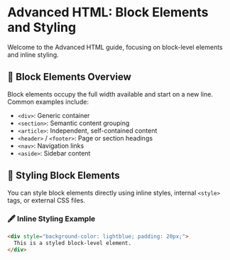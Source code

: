 # Advanced HTML: Block Elements and Styling

Welcome to the Advanced HTML guide, focusing on block-level elements and inline styling.

## 🧱 Block Elements Overview
Block elements occupy the full width available and start on a new line. Common examples include:
- `<div>`: Generic container
- `<section>`: Semantic content grouping
- `<article>`: Independent, self-contained content
- `<header>` / `<footer>`: Page or section headings
- `<nav>`: Navigation links
- `<aside>`: Sidebar content

## 🎨 Styling Block Elements
You can style block elements directly using inline styles, internal `<style>` tags, or external CSS files.

### 🖋 Inline Styling Example
```html
<div style="background-color: lightblue; padding: 20px;">
  This is a styled block-level element.
</div>